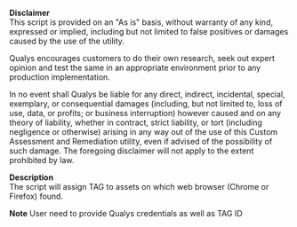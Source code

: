 **Disclaimer**  
This script is provided on an "As is" basis, without warranty of any kind, expressed or implied, including but not limited to false positives or damages caused by the use of the utility.  
  
Qualys encourages customers to do their own research, seek out expert opinion and test the same in an appropriate environment prior to any production implementation.  

In no event shall Qualys be liable for any direct, indirect, incidental, special, exemplary, or consequential damages (including, but not limited to, loss of use, data, or profits; or business interruption) however caused and on any theory of liability, whether in contract, strict liability, or tort (including negligence or otherwise) arising in any way out of the use of this Custom Assessment and Remediation utility, even if advised of the possibility of such damage. The foregoing disclaimer will not apply to the extent prohibited by law.  
  
**Description**  
The script will assign TAG to assets on which web browser (Chrome or Firefox) found.  

**Note**
User need to provide Qualys credentials as well as TAG ID   


